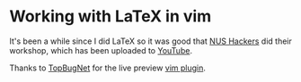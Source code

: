 # Working with LaTeX in vim

It's been a while since I did LaTeX so it was good that [NUS Hackers][nht] did
their workshop, which has been uploaded to [YouTube][nlw].

Thanks to [TopBugNet][vlp] for the live preview [vim plugin][vpl].

[nht]: https://t.me/nushackers
[nlw]: https://youtu.be/XoXoXoX
[vlp]: https://www.topbug.net/blog/2013/06/13/live-preview-of-latex-in-vim/
[vpl]: https://github.com/xuhdev/vim-latex-live-preview
